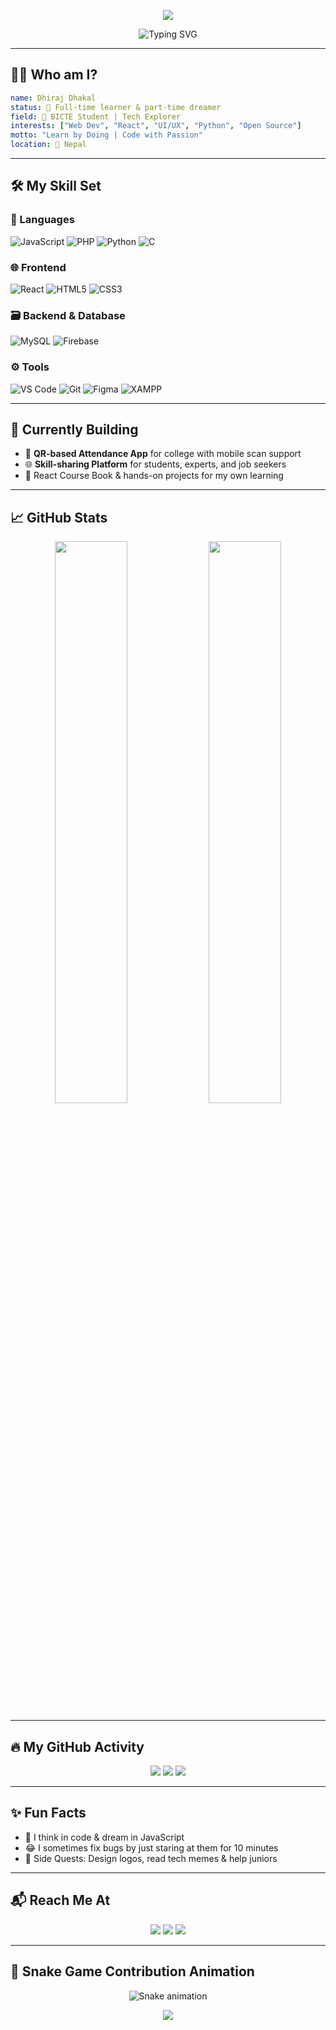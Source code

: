 <!-- 👋 Hello World by Dhiraj Dhakal -->

<p align="center">
  <img src="https://capsule-render.vercel.app/api?type=waving&color=0:00c6ff,100:0072ff&height=250&section=header&text=Hello%20World!%20I'm%20Dhiraj%20Dhakal!&fontSize=40&fontAlignY=40&animation=fadeIn&desc=Developer%20%7C%20Lifelong%20Learner%20%7C%20BICTE%20Student&descAlignY=65&descAlign=63" />
</p>

<p align="center">
  <img src="https://readme-typing-svg.demolab.com?font=Fira+Code&weight=500&size=24&pause=1000&color=0072ff&center=true&vCenter=true&width=435&lines=Web+Dev+%7C+React+Enthusiast+%7C+Open+Source+Lover;Building+Cool+Projects+from+Scratch;Learning+Something+New+Everyday" alt="Typing SVG" />
</p>

---

## 🙋‍♂️ Who am I?

```yaml
name: Dhiraj Dhakal
status: 🚀 Full-time learner & part-time dreamer
field: 🧠 BICTE Student | Tech Explorer
interests: ["Web Dev", "React", "UI/UX", "Python", "Open Source"]
motto: "Learn by Doing | Code with Passion"
location: 📍 Nepal
```

---

## 🛠️ My Skill Set

### 🔷 Languages
![JavaScript](https://img.shields.io/badge/-JavaScript-333333?style=flat&logo=javascript)
![PHP](https://img.shields.io/badge/-PHP-8892BF?style=flat&logo=php)
![Python](https://img.shields.io/badge/-Python-333333?style=flat&logo=python)
![C](https://img.shields.io/badge/-C-00599C?style=flat&logo=c)

### 🌐 Frontend
![React](https://img.shields.io/badge/-React-61DAFB?style=flat&logo=react&logoColor=black)
![HTML5](https://img.shields.io/badge/-HTML5-E34F26?style=flat&logo=html5&logoColor=white)
![CSS3](https://img.shields.io/badge/-CSS3-1572B6?style=flat&logo=css3)

### 🗃️ Backend & Database
![MySQL](https://img.shields.io/badge/-MySQL-00000F?style=flat&logo=mysql&logoColor=white)
![Firebase](https://img.shields.io/badge/-Firebase-FFCA28?style=flat&logo=firebase)

### ⚙️ Tools
![VS Code](https://img.shields.io/badge/-VSCode-007ACC?style=flat&logo=visual-studio-code)
![Git](https://img.shields.io/badge/-Git-F05032?style=flat&logo=git)
![Figma](https://img.shields.io/badge/-Figma-F24E1E?style=flat&logo=figma)
![XAMPP](https://img.shields.io/badge/-XAMPP-FB7A24?style=flat&logo=xampp)

---

## 🚧 Currently Building

- 📲 **QR-based Attendance App** for college with mobile scan support
- 🌐 **Skill-sharing Platform** for students, experts, and job seekers
- 📘 React Course Book & hands-on projects for my own learning

---

## 📈 GitHub Stats

<p align="center">
  <img width="48%" src="https://github-readme-stats.vercel.app/api?username=dheerajdhakal&show_icons=true&theme=blueberry&count_private=true" />
  <img width="48%" src="https://github-readme-streak-stats.herokuapp.com/?user=dheerajdhakal&theme=blueberry" />
</p>

---

## 🔥 My GitHub Activity

<p align="center">
  <img src="https://github-profile-summary-cards.vercel.app/api/cards/profile-details?username=dheerajdhakal&theme=github_dark" />
  <img src="https://github-profile-summary-cards.vercel.app/api/cards/repos-per-language?username=dheerajdhakal&theme=github_dark" />
  <img src="https://github-profile-summary-cards.vercel.app/api/cards/most-commit-language?username=dheerajdhakal&theme=github_dark" />
</p>

---

## ✨ Fun Facts

- 🧠 I think in code & dream in JavaScript
- 😂 I sometimes fix bugs by just staring at them for 10 minutes
- 🧩 Side Quests: Design logos, read tech memes & help juniors

---

## 📬 Reach Me At

<p align="center">
  <a href="mailto:your@email.com"><img src="https://img.shields.io/badge/Gmail-Dhiraj-red?style=for-the-badge&logo=gmail&logoColor=white" /></a>
  <a href="https://linkedin.com/in/your-profile"><img src="https://img.shields.io/badge/LinkedIn-Connect-blue?style=for-the-badge&logo=linkedin&logoColor=white" /></a>
  <a href="https://github.com/dheerajdhakal"><img src="https://img.shields.io/badge/GitHub-Follow-black?style=for-the-badge&logo=github" /></a>
</p>

---

## 🐍 Snake Game Contribution Animation

<p align="center">
  <img src="https://raw.githubusercontent.com/dheerajdhakal/dheerajdhakal/output/github-contribution-grid-snake.svg" alt="Snake animation" />
</p>

<p align="center">
  <img src="https://capsule-render.vercel.app/api?type=waving&color=0:00c6ff,100:0072ff&height=150&section=footer" />
</p>
